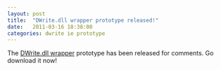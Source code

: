```yaml
---
layout: post
title:  "DWrite.dll wrapper prototype released!"
date:   2011-03-16 18:38:00
categories: dwrite ie prototype
---
```


The [DWrite.dll wrapper](/dwrite-dll-wrapper/) prototype has been released for comments.  Go download it now!
